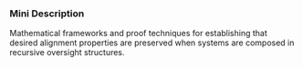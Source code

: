 ### Mini Description

Mathematical frameworks and proof techniques for establishing that desired alignment properties are preserved when systems are composed in recursive oversight structures.
